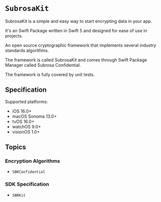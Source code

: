 # ``SubrosaKit``

SubrosaKit is a simple and easy way to start encrypting data in your app.

It's an Swift Package written in Swift 5 and designed for ease of use in projects.

An open source cryptographic framework that implements several industry standards algorithms.

The framework is called SubrosaKit and comes through Swift Package Manager called Subrosa Confidential.

The framework is fully covered by unit tests.


## Specification

Supported platforms:
- iOS 16.0+
- macOS Sonoma 13.0+
- tvOS 16.0+
- watchOS 9.0+
- visionOS 1.0+


## Topics

### Encryption Algorithms

- ``SBRConfidential``

### SDK Specification

- ``SBRKit``
